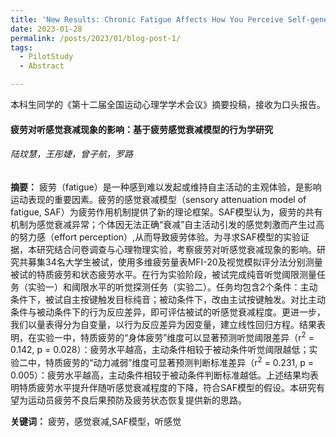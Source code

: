 ```yaml
---
title: 'New Results: Chronic Fatigue Affects How You Perceive Self-generated Sounds'
date: 2023-01-28
permalink: /posts/2023/01/blog-post-1/
tags:
  - PilotStudy
  - Abstract

---
```


本科生同学的《第十二届全国运动心理学学术会议》摘要投稿，接收为口头报告。

####  疲劳对听感觉衰减现象的影响：基于疲劳感觉衰减模型的行为学研究

###### 陆玟慧，王彤婕，曾子航，罗路

<b>摘要：</b> 疲劳（fatigue）是一种感到难以发起或维持自主活动的主观体验，是影响运动表现的重要因素。疲劳的感觉衰减模型（sensory attenuation model of fatigue, SAF）为疲劳作用机制提供了新的理论框架。SAF模型认为，疲劳的共有机制为感觉衰减异常；个体因无法正确“衰减”自主活动引发的感觉刺激而产生过高的努力感（effort perception）,从而导致疲劳体验。为寻求SAF模型的实验证据，本研究结合问卷调查与心理物理实验，考察疲劳对听感觉衰减现象的影响。研究共募集34名大学生被试，使用多维疲劳量表MFI-20及视觉模拟评分法分别测量被试的特质疲劳和状态疲劳水平。在行为实验阶段，被试完成纯音听觉阈限测量任务（实验一）和阈限水平的听觉探测任务（实验二）。任务均包含2个条件：主动条件下，被试自主按键触发目标纯音；被动条件下，改由主试按键触发。对比主动条件与被动条件下的行为反应差异，即可评估被试的听感觉衰减程度。更进一步，我们以量表得分为自变量，以行为反应差异为因变量，建立线性回归方程。结果表明，在实验一中，特质疲劳的“身体疲劳”维度可以显著预测听觉阈限差异（r<sup>2</sup> = 0.142, p = 0.028）：疲劳水平越高，主动条件相较于被动条件听觉阈限越低；实验二中，特质疲劳的“动力减弱”维度可显著预测判断标准差异（r<sup>2</sup> = 0.231, p = 0.005）：疲劳水平越高，主动条件相较于被动条件判断标准越低。上述结果均表明特质疲劳水平提升伴随听感觉衰减程度的下降，符合SAF模型的假设。本研究有望为运动员疲劳不良后果预防及疲劳状态恢复提供新的思路。

<b>关键词：</b> 疲劳，感觉衰减,SAF模型，听感觉
